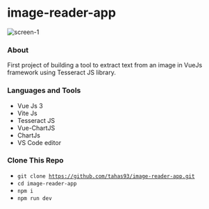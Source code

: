 # image-reader-app

<img src="https://i.ibb.co/bXctM4h/Screen-Shot-2023-10-26-at-9-12-22-PM.png" alt="screen-1" />

### About

First project of building a tool to extract text from an image in VueJs framework using Tesseract JS library.

### Languages and Tools

- Vue Js 3
- Vite Js
- Tesseract JS
- Vue-ChartJS
- ChartJs
- VS Code editor

### Clone This Repo

- <code>git clone https://github.com/tahas93/image-reader-app.git </code>
- <code>cd image-reader-app</code>
- <code>npm i</code>
- <code>npm run dev</code>
